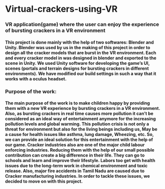 # Virtual-crackers-using-VR
### VR application(game) where the user can enjoy the experience of bursting crackers in a VR environment

#### This project is done mainly with the help of two softwares: Blender and Unity. Blender was used by us in the making of this project in order to design all the cracker models that are burst in the VR environment. Each and every cracker model in was designed in blender and exported to the scene in Unity. We used Unity software for developing the game’s UI, scenes (portals and terrain designs for bursting crackers in different environments). We have modified our build settings in such a way that it works with a oculus headset.

### Purpose of the work:
#### The main purpose of the work is to make children happy by providing them with a new VR experience by bursting crackers in a VR environment. Also, as bursting crackers in real time causes more pollution it can’t be considered as an ideal way of entertainment anymore for the increasing pollution levels and global warming. This pollution crisis is not only a threat for environment but also for the living beings including us, May be a cause for health issues like asthma,  lung damage, Wheezing, etc.  So, we can provide an ideal solution for this entertainment with the help of our game. Cracker industries also are one of the major child labour enforcing industries. Reducing them with the help of our small possible contribution can create a big difference in their life. They can go to schools and learn and improve their lifestyle. Labors too get with health issues due to the long-term work in chemical environment and toxic release. Also, major fire accidents in Tamil Nadu are caused due to Cracker manufacturing industries. In order to tackle these issues, we decided to move on with this project.
	




